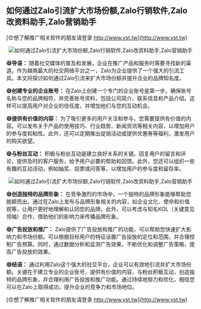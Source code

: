 ## **如何通过Zalo引流扩大市场份额,Zalo行销软件,Zalo改资料助手,Zalo营销助手**

[😍想了解推广相关软件的朋友请登录 http://www.vst.tw](http://www.vst.tw)

 <center><img src="https://vst.tw/MP4/tuiguang/png/0.png" alt="如何通过Zalo引流扩大市场份额,Zalo行销软件,Zalo改资料助手,Zalo营销助手"></center>

**😄导语：**
随着社交媒体的普及和发展，企业在推广产品和服务时需要寻找新的渠道。作为越南最大的社交网络平台之一，Zalo为企业提供了一个强大的引流工具。本文将探讨如何通过Zalo引流来扩大市场份额并提升企业的品牌知名度。

**😄创建专业的企业账号：**
在Zalo上创建一个专门的企业账号是第一步。确保账号名称与您的品牌相符，并完善账号资料，包括公司简介、联系信息和产品介绍。这样可以提高用户对企业的信任度，并增加他们与您的互动机会。

**😄提供有价值的内容：**
为了吸引更多的用户关注和参与，您需要提供有价值的内容。可以发布关于产品的使用技巧、行业趋势、新闻资讯等相关内容，以增加用户的参与度和粘性。此外，还可以定期推出促销活动或提供优惠券等福利，激发用户的购买欲望。

**😄与粉丝互动：**
积极与粉丝互动是建立良好关系的关键。回复用户的留言和评论，提供及时的客户服务，给予用户必要的帮助和回馈。此外，您还可以组织一些有趣的互动活动，例如抽奖、投票或问答等，以增加用户的参与度和留存率。

 <center><img src="https://vst.tw/MP4/tuiguang/png/0.png" alt="如何通过Zalo引流扩大市场份额,Zalo行销软件,Zalo改资料助手,Zalo营销助手"></center>

**😄创造独特的品牌形象：**
在竞争激烈的市场中，一个独特的品牌形象能够帮助您脱颖而出。通过在Zalo上发布与品牌形象相关的内容，如企业文化、使命和价值观等，让用户更好地理解和认同您的品牌。此外，可以考虑与知名KOL（关键意见领袖）合作，借助他们的影响力来传播品牌形象。

**😄广告投放和推广：**
Zalo提供了广告投放和推广的功能，可以帮助您快速扩大影响力和市场份额。可以根据目标用户的特征设置广告投放的定位和范围，并合理控制广告预算。同时，通过数据分析和监测广告效果，不断优化和调整广告策略，提高广告投放的效果。

**😄结语：**
通过利用Zalo这个强大的社交平台，企业可以有效地引流并扩大市场份额。关键在于建立专业的企业账号，提供有价值的内容，与粉丝积极互动，创造独特的品牌形象，并合理利用广告投放和推广功能。通过持续地努力和优化，相信您可以在Zalo上取得成功，提升企业的竞争力和市场地位。

[😍想了解推广相关软件的朋友请登录 http://www.vst.tw](http://www.vst.tw)



